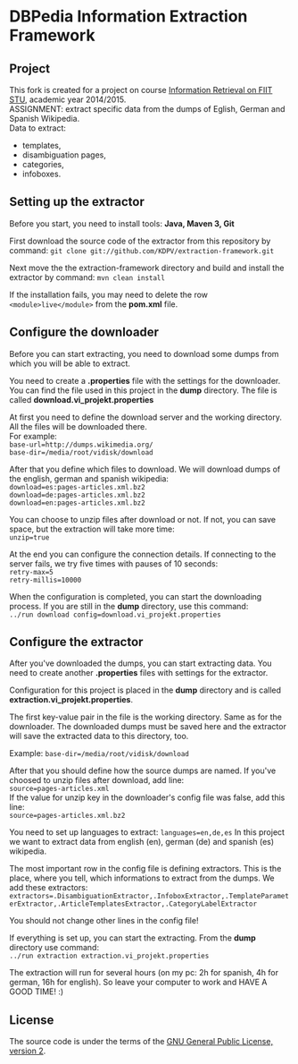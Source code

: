 # DBPedia Information Extraction Framework

## Project

This fork is created for a project on course [Information Retrieval on FIIT STU](http://vi.ikt.ui.sav.sk), academic year 2014/2015.  
ASSIGNMENT: extract specific data from the dumps of Eglish, German and Spanish Wikipedia.  
Data to extract:  
  * templates,  
  * disambiguation pages,  
  * categories,  
  * infoboxes.  
  
## Setting up the extractor  
  
Before you start, you need to install tools: **Java, Maven 3, Git**  
  
First download the source code of the extractor from this repository by command: `git clone git://github.com/KDPV/extraction-framework.git`  
  
Next move the the extraction-framework directory and build and install the extractor by command: `mvn clean install`  
  
If the installation fails, you may need to delete the row `<module>live</module>` from the **pom.xml** file.
  
## Configure the downloader

Before you can start extracting, you need to download some dumps from which you will be able to extract.  
  
You need to create a **.properties** file with the settings for the downloader. You can find the file used in this project in the **dump** directory. The file is called **download.vi_projekt.properties**  
  
At first you need to define the download server and the working directory. All the files will be downloaded there.  
For example:  
`base-url=http://dumps.wikimedia.org/`  
`base-dir=/media/root/vidisk/download`  
  
After that you define which files to download. We will download dumps of the english, german and spanish wikipedia:  
`download=es:pages-articles.xml.bz2`  
`download=de:pages-articles.xml.bz2`  
`download=en:pages-articles.xml.bz2`  
  
You can choose to unzip files after download or not. If not, you can save space, but the extraction will take more time:  
`unzip=true`  

At the end you can configure the connection details. If connecting to the server fails, we try five times with pauses of 10 seconds:  
`retry-max=5`  
`retry-millis=10000`  

When the configuration is completed, you can start the downloading process. If you are still in the **dump** directory, use this command:  
`../run download config=download.vi_projekt.properties`  
  
## Configure the extractor  
  
After you've downloaded the dumps, you can start extracting data. You need to create another **.properties** files with settings for the extractor.  
  
Configuration for this project is placed in the **dump** directory and is called **extraction.vi_projekt.properties**.  
  
The first key-value pair in the file is the working directory. Same as for the downloader. The downloaded dumps must be saved here and the extractor will save the extracted data to this directory, too.  
  
Example: `base-dir=/media/root/vidisk/download`  
  
After that you should define how the source dumps are named. If you've choosed to unzip files after download, add line:  
`source=pages-articles.xml`  
If the value for unzip key in the downloader's config file was false, add this line:  
`source=pages-articles.xml.bz2`  
  
You need to set up languages to extract:
`languages=en,de,es`
In this project we want to extract data from english (en), german (de) and spanish (es) wikipedia.  
  
The most important row in the config file is defining extractors. This is the place, where you tell, which informations to extract from the dumps. We add these extractors:  
`extractors=.DisambiguationExtractor,.InfoboxExtractor,.TemplateParameterExtractor,.ArticleTemplatesExtractor,.CategoryLabelExtractor`  

You should not change other lines in the config file!

If everything is set up, you can start the extracting. From the **dump** directory use command:  
`../run extraction extraction.vi_projekt.properties`  

The extraction will run for several hours (on my pc: 2h for spanish, 4h for german, 16h for english). So leave your computer to work and HAVE A GOOD TIME! :)
  
## License

The source code is under the terms of the [GNU General Public License, version 2](http://www.gnu.org/licenses/gpl-2.0.html).

